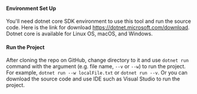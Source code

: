 #### Environment Set Up

You'll need dotnet core SDK environment to use this tool and run the source code. Here is the link for download https://dotnet.microsoft.com/download. Dotnet core is available for Linux OS, macOS, and Windows. 


#### Run the Project

After cloning the repo on GitHub, change directory to it and use `dotnet run` command with the argument (e.g. file name, `--v` or `--w`) to run the project. For example, `dotnet run --w localFile.txt` or `dotnet run --v`. Or you can download the source code and use IDE such as Visual Studio to run the project.

